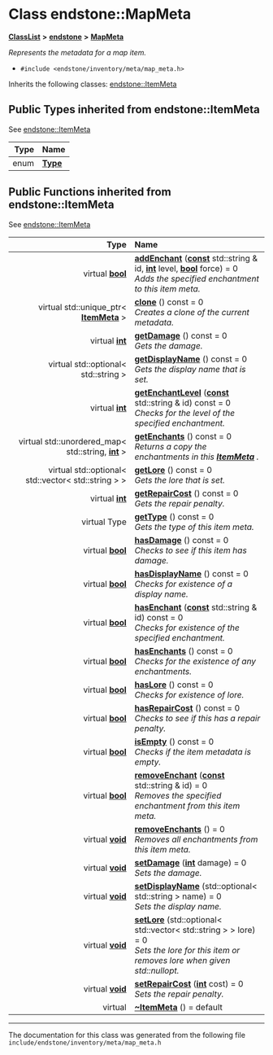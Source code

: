

# Class endstone::MapMeta



[**ClassList**](annotated.md) **>** [**endstone**](namespaceendstone.md) **>** [**MapMeta**](classendstone_1_1MapMeta.md)



_Represents the metadata for a map item._ 

* `#include <endstone/inventory/meta/map_meta.h>`



Inherits the following classes: [endstone::ItemMeta](classendstone_1_1ItemMeta.md)
















## Public Types inherited from endstone::ItemMeta

See [endstone::ItemMeta](classendstone_1_1ItemMeta.md)

| Type | Name |
| ---: | :--- |
| enum  | [**Type**](classendstone_1_1ItemMeta.md#enum-type)  <br> |








































## Public Functions inherited from endstone::ItemMeta

See [endstone::ItemMeta](classendstone_1_1ItemMeta.md)

| Type | Name |
| ---: | :--- |
| virtual [**bool**](classendstone_1_1Vector.md) | [**addEnchant**](classendstone_1_1ItemMeta.md#function-addenchant) ([**const**](classendstone_1_1Vector.md) std::string & id, [**int**](classendstone_1_1Vector.md) level, [**bool**](classendstone_1_1Vector.md) force) = 0<br>_Adds the specified enchantment to this item meta._  |
| virtual std::unique\_ptr&lt; [**ItemMeta**](classendstone_1_1ItemMeta.md) &gt; | [**clone**](classendstone_1_1ItemMeta.md#function-clone) () const = 0<br>_Creates a clone of the current metadata._  |
| virtual [**int**](classendstone_1_1Vector.md) | [**getDamage**](classendstone_1_1ItemMeta.md#function-getdamage) () const = 0<br>_Gets the damage._  |
| virtual std::optional&lt; std::string &gt; | [**getDisplayName**](classendstone_1_1ItemMeta.md#function-getdisplayname) () const = 0<br>_Gets the display name that is set._  |
| virtual [**int**](classendstone_1_1Vector.md) | [**getEnchantLevel**](classendstone_1_1ItemMeta.md#function-getenchantlevel) ([**const**](classendstone_1_1Vector.md) std::string & id) const = 0<br>_Checks for the level of the specified enchantment._  |
| virtual std::unordered\_map&lt; std::string, [**int**](classendstone_1_1Vector.md) &gt; | [**getEnchants**](classendstone_1_1ItemMeta.md#function-getenchants) () const = 0<br>_Returns a copy the enchantments in this_ [_**ItemMeta**_](classendstone_1_1ItemMeta.md) _._ |
| virtual std::optional&lt; std::vector&lt; std::string &gt; &gt; | [**getLore**](classendstone_1_1ItemMeta.md#function-getlore) () const = 0<br>_Gets the lore that is set._  |
| virtual [**int**](classendstone_1_1Vector.md) | [**getRepairCost**](classendstone_1_1ItemMeta.md#function-getrepaircost) () const = 0<br>_Gets the repair penalty._  |
| virtual Type | [**getType**](classendstone_1_1ItemMeta.md#function-gettype) () const = 0<br>_Gets the type of this item meta._  |
| virtual [**bool**](classendstone_1_1Vector.md) | [**hasDamage**](classendstone_1_1ItemMeta.md#function-hasdamage) () const = 0<br>_Checks to see if this item has damage._  |
| virtual [**bool**](classendstone_1_1Vector.md) | [**hasDisplayName**](classendstone_1_1ItemMeta.md#function-hasdisplayname) () const = 0<br>_Checks for existence of a display name._  |
| virtual [**bool**](classendstone_1_1Vector.md) | [**hasEnchant**](classendstone_1_1ItemMeta.md#function-hasenchant) ([**const**](classendstone_1_1Vector.md) std::string & id) const = 0<br>_Checks for existence of the specified enchantment._  |
| virtual [**bool**](classendstone_1_1Vector.md) | [**hasEnchants**](classendstone_1_1ItemMeta.md#function-hasenchants) () const = 0<br>_Checks for the existence of any enchantments._  |
| virtual [**bool**](classendstone_1_1Vector.md) | [**hasLore**](classendstone_1_1ItemMeta.md#function-haslore) () const = 0<br>_Checks for existence of lore._  |
| virtual [**bool**](classendstone_1_1Vector.md) | [**hasRepairCost**](classendstone_1_1ItemMeta.md#function-hasrepaircost) () const = 0<br>_Checks to see if this has a repair penalty._  |
| virtual [**bool**](classendstone_1_1Vector.md) | [**isEmpty**](classendstone_1_1ItemMeta.md#function-isempty) () const = 0<br>_Checks if the item metadata is empty._  |
| virtual [**bool**](classendstone_1_1Vector.md) | [**removeEnchant**](classendstone_1_1ItemMeta.md#function-removeenchant) ([**const**](classendstone_1_1Vector.md) std::string & id) = 0<br>_Removes the specified enchantment from this item meta._  |
| virtual [**void**](classendstone_1_1Vector.md) | [**removeEnchants**](classendstone_1_1ItemMeta.md#function-removeenchants) () = 0<br>_Removes all enchantments from this item meta._  |
| virtual [**void**](classendstone_1_1Vector.md) | [**setDamage**](classendstone_1_1ItemMeta.md#function-setdamage) ([**int**](classendstone_1_1Vector.md) damage) = 0<br>_Sets the damage._  |
| virtual [**void**](classendstone_1_1Vector.md) | [**setDisplayName**](classendstone_1_1ItemMeta.md#function-setdisplayname) (std::optional&lt; std::string &gt; name) = 0<br>_Sets the display name._  |
| virtual [**void**](classendstone_1_1Vector.md) | [**setLore**](classendstone_1_1ItemMeta.md#function-setlore) (std::optional&lt; std::vector&lt; std::string &gt; &gt; lore) = 0<br>_Sets the lore for this item or removes lore when given std::nullopt._  |
| virtual [**void**](classendstone_1_1Vector.md) | [**setRepairCost**](classendstone_1_1ItemMeta.md#function-setrepaircost) ([**int**](classendstone_1_1Vector.md) cost) = 0<br>_Sets the repair penalty._  |
| virtual  | [**~ItemMeta**](classendstone_1_1ItemMeta.md#function-itemmeta) () = default<br> |























































------------------------------
The documentation for this class was generated from the following file `include/endstone/inventory/meta/map_meta.h`


